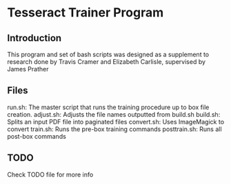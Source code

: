 Tesseract Trainer Program
=========================

Introduction
------------

This program and set of bash scripts was designed as a supplement to research done by Travis Cramer and Elizabeth Carlisle, supervised by James Prather

Files
-----
run.sh: The master script that runs the training procedure up to box file creation.
adjust.sh: Adjusts the file names outputted from build.sh
build.sh: Splits an input PDF file into paginated files
convert.sh: Uses ImageMagick to convert 
train.sh: Runs the pre-box training commands
posttrain.sh: Runs all post-box commands

TODO
----
Check TODO file for more info
